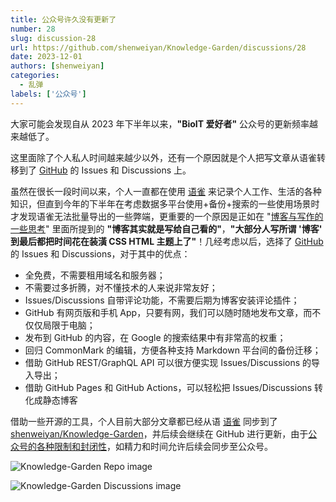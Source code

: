 ```yaml
---
title: 公众号许久没有更新了
number: 28
slug: discussion-28
url: https://github.com/shenweiyan/Knowledge-Garden/discussions/28
date: 2023-12-01
authors: [shenweiyan]
categories: 
  - 乱弹
labels: ['公众号']
---
```


大家可能会发现自从 2023 年下半年以来，**"BioIT 爱好者"** 公众号的更新频率越来越低了。

这里面除了个人私人时间越来越少以外，还有一个原因就是个人把写文章从语雀转移到了 [GitHub](https://github.com/shenweiyan/) 的 Issues 和 Discussions 上。

<!-- more -->

虽然在很长一段时间以来，个人一直都在使用 [语雀](https://www.yuque.com/shenweiyan) 来记录个人工作、生活的各种知识，但直到今年的下半年在考虑数据多平台使用+备份+搜索的一些使用场景时才发现语雀无法批量导出的一些弊端，更重要的一个原因是正如在 "[博客与写作的一些思考](https://github.com/shenweiyan/Knowledge-Garden/issues/11)" 里面所提到的 **"博客其实就是写给自己看的"**，**"大部分人写所谓 '博客' 到最后都把时间花在装潢 CSS HTML 主题上了"**！几经考虑以后，选择了 [GitHub](https://github.com/shenweiyan/) 的 Issues 和 Discussions，对于其中的优点：

- 全免费，不需要租用域名和服务器；
- 不需要过多折腾，对不懂技术的人来说非常友好；
- Issues/Discussions 自带评论功能，不需要后期为博客安装评论插件；
- GitHub 有网页版和手机 App，只要有网，我们可以随时随地发布文章，而不仅仅局限于电脑；
- 发布到 GitHub 的内容，在 Google 的搜索结果中有非常高的权重；
- 回归 CommonMark 的编辑，方便各种支持 Markdown 平台间的备份迁移；
- 借助 GitHub REST/GraphQL API 可以很方便实现 Issues/Discussions 的导入导出；
- 借助 GitHub Pages 和 GitHub Actions，可以轻松把 Issues/Discussions 转化成静态博客

借助一些开源的工具，个人目前大部分文章都已经从语 [语雀](https://www.yuque.com/shenweiyan) 同步到了 [shenweiyan/Knowledge-Garden](https://github.com/shenweiyan/Knowledge-Garden)，并后续会继续在 GitHub 进行更新，由于[公众号的各种限制和封闭性](https://www.yuque.com/shenweiyan/articles/qw325a)，如精力和时间允许后续会同步至公众号。

![Knowledge-Garden Repo image](https://slab-1251708715.cos.ap-guangzhou.myqcloud.com/KGarden/2023/github-knowledge-garden.png)

![Knowledge-Garden Discussions image](https://slab-1251708715.cos.ap-guangzhou.myqcloud.com/KGarden/2023/knowledge-garden-discussions.png)


<script src="https://giscus.app/client.js"
	data-repo="shenweiyan/Knowledge-Garden"
	data-repo-id="R_kgDOKgxWlg"
	data-mapping="number"
	data-term="28"
	data-reactions-enabled="1"
	data-emit-metadata="0"
	data-input-position="bottom"
	data-theme="light"
	data-lang="zh-CN"
	crossorigin="anonymous"
	async>
</script>

